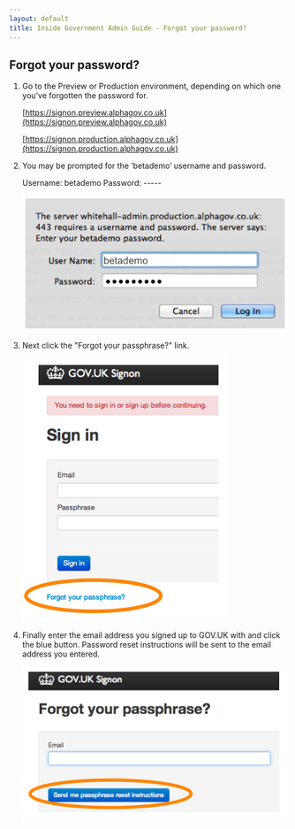 ```yaml
---
layout: default
title: Inside Government Admin Guide - Forgot your password?
---
```


## Forgot your password?

1. Go to the Preview or Production environment, depending on which one you’ve forgotten the password for.

   [https://signon.preview.alphagov.co.uk](https://signon.preview.alphagov.co.uk)

   [https://signon.production.alphagov.co.uk](https://signon.production.alphagov.co.uk)

2. You may be prompted for the ‘betademo’ username and password.

   Username: betademo
   Password: -----

   ![Get an account 5](get-an-account-5.png)

3. Next click the "Forgot your passphrase?"
link.

   ![Forgot your password 1](forgot-your-password-1.png)

4. Finally enter the email address you signed up to GOV.UK with and click the blue button. Password reset instructions will be sent to the email address you entered.

   ![Forgot your password 2](forgot-your-password-2.png)